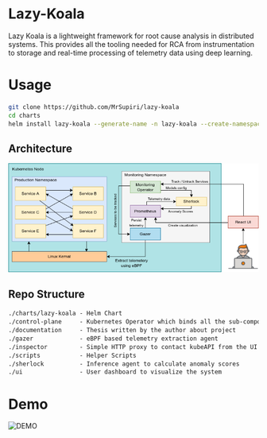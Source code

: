 # Lazy-Koala

Lazy Koala is a lightweight framework for root cause analysis in distributed systems. This provides all the tooling needed for RCA from instrumentation to storage and real-time processing of telemetry data using deep learning.

# Usage

```sh
git clone https://github.com/MrSupiri/lazy-koala
cd charts
helm install lazy-koala --generate-name -n lazy-koala --create-namespace
```

## Architecture

![High Level System Diagram](documentation/README/high-level-system-diagram.png)

## Repo Structure

```txt
./charts/lazy-koala - Helm Chart
./control-plane     - Kubernetes Operator which binds all the sub-components
./documentation     - Thesis written by the author about project
./gazer             - eBPF based telemetry extraction agent
./inspector         - Simple HTTP proxy to contact kubeAPI from the UI
./scripts           - Helper Scripts
./sherlock          - Inference agent to calculate anomaly scores
./ui                - User dashboard to visualize the system
```

# Demo

![DEMO](documentation/README/demo.gif)
